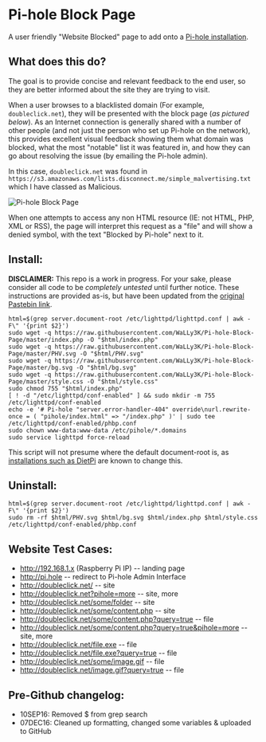 # Pi-hole Block Page
A user friendly "Website Blocked" page to add onto a [Pi-hole installation](https://pi-hole.net).

## What does this do?
The goal is to provide concise and relevant feedback to the end user, so they are better informed about the site they are trying to visit.

When a user browses to a blacklisted domain (For example, `doubleclick.net`), they will be presented with the block page (*as pictured below*). As an Internet connection is generally shared with a number of other people (and not just the person who set up Pi-hole on the network), this provides excellent visual feedback showing them what domain was blocked, what the most "notable" list it was featured in, and how they can go about resolving the issue (by emailing the Pi-hole admin).

In this case, `doubleclick.net` was found in `https://s3.amazonaws.com/lists.disconnect.me/simple_malvertising.txt` which I have classed as Malicious.

![Pi-hole Block Page](http://i.imgur.com/1sdGFt7.png)

When one attempts to access any non HTML resource (IE: not HTML, PHP, XML or RSS), the page will interpret this request as a "file" and will show a denied symbol, with the text "Blocked by Pi-hole" next to it.

## Install:
**DISCLAIMER:** This repo is a work in progress. For your sake, please consider all code to be *completely untested* until further notice. These instructions are provided as-is, but have been updated from the [original Pastebin link](http://pastebin.com/gtnM5ihU).


````
html=$(grep server.document-root /etc/lighttpd/lighttpd.conf | awk -F\" '{print $2}')
sudo wget -q https://raw.githubusercontent.com/WaLLy3K/Pi-hole-Block-Page/master/index.php -O "$html/index.php"
sudo wget -q https://raw.githubusercontent.com/WaLLy3K/Pi-hole-Block-Page/master/PHV.svg -O "$html/PHV.svg"
sudo wget -q https://raw.githubusercontent.com/WaLLy3K/Pi-hole-Block-Page/master/bg.svg -O "$html/bg.svg"
sudo wget -q https://raw.githubusercontent.com/WaLLy3K/Pi-hole-Block-Page/master/style.css -O "$html/style.css"
sudo chmod 755 "$html/index.php"
[ ! -d "/etc/lighttpd/conf-enabled" ] && sudo mkdir -m 755 /etc/lighttpd/conf-enabled
echo -e '# Pi-hole "server.error-handler-404" override\nurl.rewrite-once = ( "pihole/index.html" => "/index.php" )' | sudo tee /etc/lighttpd/conf-enabled/phbp.conf
sudo chown www-data:www-data /etc/pihole/*.domains
sudo service lighttpd force-reload
````

This script will not presume where the default document-root is, as [installations such as DietPi](https://github.com/Fourdee/DietPi/blob/master/dietpi/dietpi-software#L3552) are known to change this.

## Uninstall:

````
html=$(grep server.document-root /etc/lighttpd/lighttpd.conf | awk -F\" '{print $2}')
sudo rm -rf $html/PHV.svg $html/bg.svg $html/index.php $html/style.css /etc/lighttpd/conf-enabled/phbp.conf
````

## Website Test Cases:

* http://192.168.1.x (Raspberry Pi IP) -- landing page
* http://pi.hole -- redirect to Pi-hole Admin Interface
* http://doubleclick.net/ -- site
* http://doubleclick.net?pihole=more -- site, more
* http://doubleclick.net/some/folder -- site
* http://doubleclick.net/some/content.php -- site
* http://doubleclick.net/some/content.php?query=true -- file
* http://doubleclick.net/some/content.php?query=true&pihole=more -- site, more
* http://doubleclick.net/file.exe -- file
* http://doubleclick.net/file.exe?query=true -- file
* http://doubleclick.net/some/image.gif -- file
* http://doubleclick.net/image.gif?query=true -- file
 
 
## Pre-Github changelog:

* 10SEP16: Removed $ from grep search
* 07DEC16: Cleaned up formatting, changed some variables & uploaded to GitHub
